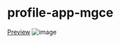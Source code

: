 # profile-app-mgce
[Preview](https://alfimonth.github.io/profile-app-mgce/)
![image](https://github.com/alfimonth/profile-app-mgce/assets/96417922/65930505-bd47-4060-8f9a-fca368265fc6)
